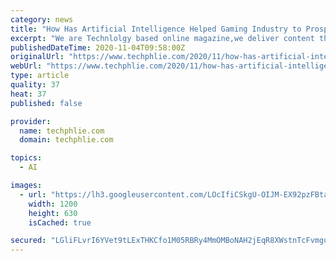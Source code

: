 ```yaml
---
category: news
title: "How Has Artificial Intelligence Helped Gaming Industry to Prosper?"
excerpt: "We are Technlolgy based online magazine,we deliver content that is related to IT, Photography, Coding, Entertainment and Gadgets"
publishedDateTime: 2020-11-04T09:58:00Z
originalUrl: "https://www.techphlie.com/2020/11/how-has-artificial-intelligence-helped.html"
webUrl: "https://www.techphlie.com/2020/11/how-has-artificial-intelligence-helped.html"
type: article
quality: 37
heat: 37
published: false

provider:
  name: techphlie.com
  domain: techphlie.com

topics:
  - AI

images:
  - url: "https://lh3.googleusercontent.com/LOcIfiCSkgU-OIJM-EX92pzFBta9iWTDbj8opG9uzMQCyXN9ky7TJROD4nctR_KvOvsYyyUt8N4WnvEd8MDq4To0TphasRU4u1mPh4iLwWvNQE9YTRe9nmuXdoZnZDMaQRKUXPi1zCiWVcPesA=w1200-h630-p-k-no-nu"
    width: 1200
    height: 630
    isCached: true

secured: "LGliFLvrI6YVet9tLExTHKCfo1M05RBRy4MmOMBoNAH2jEqR8XWstnTcFvmguUrQsyoZE4gZ1JQKsgYywYyQF9GsFk1Ow/rlkj1M8LUs3XUCFWnz5SroqpyZMZHyzH0ZERXujFMbR1RRISkEWWrNZljiHs9ASDwJ2t7AFgLDQtT7EVr1pMFKg4OW8W4MR6oe7ZUgxwqhzzV0pn2KUegWvpWTuCURgMx377inHX1hHbUcwuGp34v0kJeAiIfdEZZTePTFS2XZDJTlzNACEOWWKz3/nH8ogICoTNH/U7pULu+J9rJ/oPyhpx/x0g31iGyQfn5saBlFPbVYuRWvQvGIOtA4+7wH1D6bBg2vgxXOXSM=;L0/O3r38E5dxyHjIhnSwRg=="
---
```


